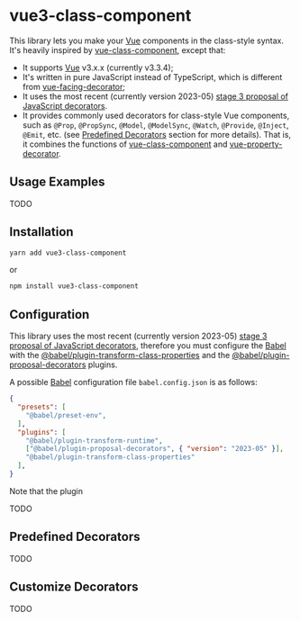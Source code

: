 # vue3-class-component

This library lets you make your [Vue] components in the class-style syntax. 
It's heavily inspired by [vue-class-component], except that:
- It supports [Vue] v3.x.x (currently v3.3.4);
- It's written in pure JavaScript instead of TypeScript, which is different 
  from [vue-facing-decorator];
- It uses the most recent (currently version 2023-05)
  [stage 3 proposal of JavaScript decorators].
- It provides commonly used decorators for class-style Vue components, such as 
  `@Prop`, `@PropSync`, `@Model`, `@ModelSync`, `@Watch`, `@Provide`, `@Inject`, 
  `@Emit`, etc. (see [Predefined Decorators](#predefined-decorators) section for 
  more details). That is, it combines the functions of [vue-class-component]
  and [vue-property-decorator].

## Usage Examples

TODO

## Installation

```bash
yarn add vue3-class-component
```
or
```bash
npm install vue3-class-component
```

## Configuration

This library uses the most recent (currently version 2023-05)
[stage 3 proposal of JavaScript decorators], therefore you must configure the 
[Babel] with the [@babel/plugin-transform-class-properties] and the 
[@babel/plugin-proposal-decorators] plugins.

A possible [Babel] configuration file `babel.config.json` is as follows:
```json
{
  "presets": [
    "@babel/preset-env",
  ],
  "plugins": [
    "@babel/plugin-transform-runtime",
    ["@babel/plugin-proposal-decorators", { "version": "2023-05" }],
    "@babel/plugin-transform-class-properties"
  ],
}
``` 
Note that the plugin 

TODO

## Predefined Decorators

TODO

## Customize Decorators

TODO


[Vue]: https://vuejs.org/
[vue-class-component]: https://github.com/vuejs/vue-class-component
[vue-property-decorator]: https://github.com/kaorun343/vue-property-decorator
[vue-facing-decorator]: https://github.com/facing-dev/vue-facing-decorator
[stage 3 proposal of JavaScript decorators]: https://github.com/tc39/proposal-decorators
[Babel]: https://babeljs.io/
[@babel/plugin-transform-class-properties]: https://babeljs.io/docs/babel-plugin-transform-class-properties
[@babel/plugin-proposal-decorators]: https://babeljs.io/docs/babel-plugin-proposal-decorators
